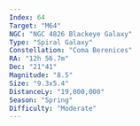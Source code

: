 ```yaml
---
Index: 64
Target: "M64"
NGC: "NGC 4826 Blackeye Galaxy"
Type: "Spiral Galaxy"
Constellation: "Coma Berenices"
RA: "12h 56.7m"
Dec: "21°41"
Magnitude: "8.5"
Size: "9.3x5.4"
DistanceLy: "19,000,000"
Season: "Spring"
Difficulty: "Moderate"
---
```

